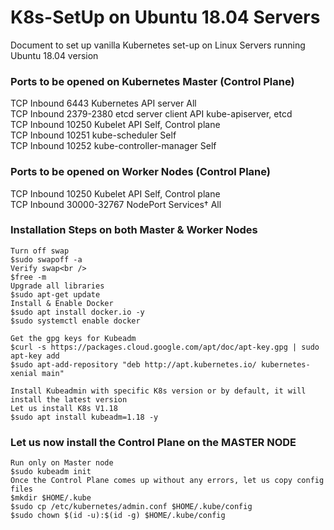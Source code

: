 # K8s-SetUp on Ubuntu 18.04 Servers

Document to set up vanilla Kubernetes set-up on Linux Servers running Ubuntu 18.04 version

### Ports to be opened on Kubernetes Master (Control Plane)

TCP	Inbound	6443	Kubernetes API server	All<br />
TCP	Inbound	2379-2380	etcd server client API	kube-apiserver, etcd<br />
TCP	Inbound	10250	Kubelet API	Self, Control plane<br />
TCP	Inbound	10251	kube-scheduler	Self<br />
TCP	Inbound	10252	kube-controller-manager	Self<br />

### Ports to be opened on Worker Nodes (Control Plane)

TCP	Inbound	10250	Kubelet API	Self, Control plane<br />
TCP	Inbound	30000-32767	NodePort Services†	All<br />

### Installation Steps on both Master & Worker Nodes

```
Turn off swap
$sudo swapoff -a
Verify swap<br />
$free -m
Upgrade all libraries
$sudo apt-get update 
Install & Enable Docker
$sudo apt install docker.io -y
$sudo systemctl enable docker
  
Get the gpg keys for Kubeadm
$curl -s https://packages.cloud.google.com/apt/doc/apt-key.gpg | sudo apt-key add
$sudo apt-add-repository "deb http://apt.kubernetes.io/ kubernetes-xenial main"

Install Kubeadmin with specific K8s version or by default, it will install the latest version
Let us install K8s V1.18
$sudo apt install kubeadm=1.18 -y

```
  

### Let us now install the Control Plane on the MASTER NODE

```
Run only on Master node
$sudo kubeadm init
Once the Control Plane comes up without any errors, let us copy config files
$mkdir $HOME/.kube
$sudo cp /etc/kubernetes/admin.conf $HOME/.kube/config
$sudo chown $(id -u):$(id -g) $HOME/.kube/config
  
```

